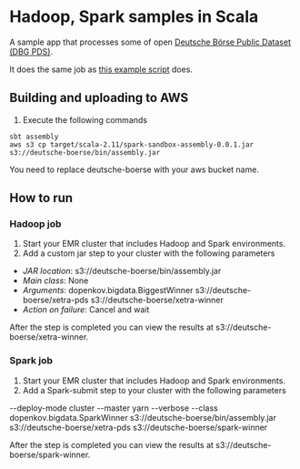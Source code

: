 # Hadoop, Spark samples in Scala

A sample app that processes some of open [Deutsche Börse Public Dataset (DBG PDS)](https://github.com/Deutsche-Boerse/dbg-pds).

It does the same job as [this example script](https://github.com/Deutsche-Boerse/dbg-pds/blob/master/examples/sql/xetra_biggest_winner.sql) does.

## Building and uploading to AWS

1. Execute the following commands
  ```shell
sbt assembly
aws s3 cp target/scala-2.11/spark-sandbox-assembly-0.0.1.jar s3://deutsche-boerse/bin/assembly.jar
  ```
You need to replace deutsche-boerse with your aws bucket name.

## How to run

### Hadoop job
1. Start your EMR cluster that includes Hadoop and Spark environments.
1. Add a custom jar step to your cluster with the following parameters

* *JAR location*: s3://deutsche-boerse/bin/assembly.jar
* *Main class*: None
* *Arguments*: dopenkov.bigdata.BiggestWinner s3://deutsche-boerse/xetra-pds s3://deutsche-boerse/xetra-winner
* *Action on failure*: Cancel and wait

After the step is completed you can view the results at s3://deutsche-boerse/xetra-winner.

### Spark job
1. Start your EMR cluster that includes Hadoop and Spark environments.
1. Add a Spark-submit step to your cluster with the following parameters

--deploy-mode cluster --master yarn --verbose --class dopenkov.bigdata.SparkWinner s3://deutsche-boerse/bin/assembly.jar s3://deutsche-boerse/xetra-pds s3://deutsche-boerse/spark-winner

After the step is completed you can view the results at s3://deutsche-boerse/spark-winner.